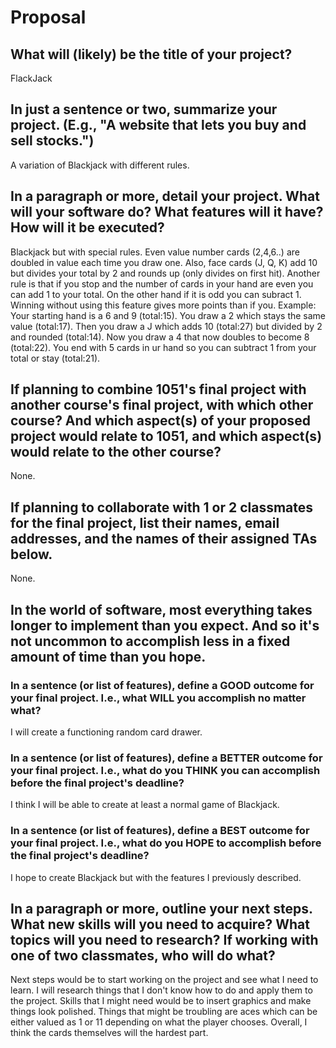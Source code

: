 # Proposal

## What will (likely) be the title of your project?

FlackJack

## In just a sentence or two, summarize your project. (E.g., "A website that lets you buy and sell stocks.")

A variation of Blackjack with different rules.

## In a paragraph or more, detail your project. What will your software do? What features will it have? How will it be executed?

Blackjack but with special rules. Even value number cards (2,4,6..) are doubled in value each time you draw one. Also, face cards (J, Q, K) add 10 but divides your total by 2 and rounds up (only divides on first hit). Another rule is that if you stop and the number of cards in your hand are even you can add 1 to your total. On the other hand if it is odd you can subract 1. Winning without using this feature gives more points than if you. Example: Your starting hand is a 6 and 9 (total:15). You draw a 2 which stays the same value (total:17). Then you draw a J which adds 10 (total:27) but divided by 2 and rounded (total:14). Now you draw a 4 that now doubles to become 8 (total:22). You end with 5 cards in ur hand so you can subtract 1 from your total or stay (total:21).

## If planning to combine 1051's final project with another course's final project, with which other course? And which aspect(s) of your proposed project would relate to 1051, and which aspect(s) would relate to the other course?

None.

## If planning to collaborate with 1 or 2 classmates for the final project, list their names, email addresses, and the names of their assigned TAs below.

None.

## In the world of software, most everything takes longer to implement than you expect. And so it's not uncommon to accomplish less in a fixed amount of time than you hope.

### In a sentence (or list of features), define a GOOD outcome for your final project. I.e., what WILL you accomplish no matter what?

I will create a functioning random card drawer.

### In a sentence (or list of features), define a BETTER outcome for your final project. I.e., what do you THINK you can accomplish before the final project's deadline?

I think I will be able to create at least a normal game of Blackjack.

### In a sentence (or list of features), define a BEST outcome for your final project. I.e., what do you HOPE to accomplish before the final project's deadline?

I hope to create Blackjack but with the features I previously described.

## In a paragraph or more, outline your next steps. What new skills will you need to acquire? What topics will you need to research? If working with one of two classmates, who will do what?

Next steps would be to start working on the project and see what I need to learn. I will research things that I don't know how to do and apply them to the project. Skills that I might need would be to insert graphics and make things look polished. Things that might be troubling are aces which can be either valued as 1 or 11 depending on what the player chooses. Overall, I think the cards themselves will the hardest part.
